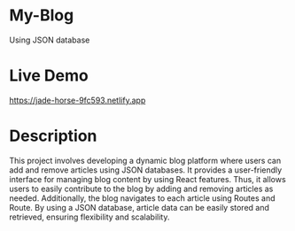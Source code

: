 # My-Blog
Using JSON database
# Live Demo
https://jade-horse-9fc593.netlify.app
# Description
This project involves developing a dynamic blog platform where users can add and remove articles using JSON databases. It provides a user-friendly interface for managing blog content by using React features. Thus, it allows users to easily contribute to the blog by adding and removing articles as needed. Additionally, the blog navigates to each article using Routes and Route. By using a JSON database, article data can be easily stored and retrieved, ensuring flexibility and scalability.
